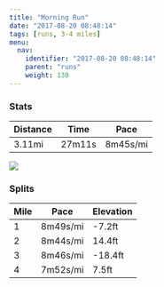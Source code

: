 ```yaml
---
title: "Morning Run"
date: "2017-08-20 08:48:14"
tags: [runs, 3-4 miles]
menu:
  nav:
    identifier: "2017-08-20 08:48:14"
    parent: "runs"
    weight: 130
---
```


### Stats

| Distance | Time | Pace |
|----------|------|------|
|3.11mi|27m11s|8m45s/mi|

<img src='https://maps.googleapis.com/maps/api/staticmap?maptype=roadmap&path=enc:ivjeIhjvLtArCKvJdCt@PpFzAkALiHpBsBxC?dBpD_KnELkGfBkBdDIbBrD_KpE@cFtBsC`DGbBpDsJnEIeFzBsCfDCzAbD{JxEQwDvAmDlDs@bC|DoJ~EYcDlAgDzCoAnCpBNvAyJpECeF~B}CzCG~ArD_KrEJkGfCwBtCJvAxCkK`D&key=AIzaSyAfqMeaZ1CCJFGP5cWud__oZnT_Pybg-1M&size=800x800&markers=color:yellow|label:S|53.47189,-2.24949&markers=color:green|label:F|53.47038,-2.252800000000003'>

### Splits

| Mile | Pace | Elevation |
|------|------|-----------|
|1|8m49s/mi|-7.2ft|
|2|8m44s/mi|14.4ft|
|3|8m46s/mi|-18.4ft|
|4|7m52s/mi|7.5ft|
